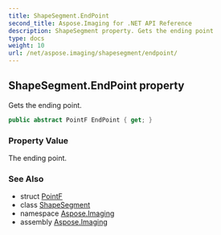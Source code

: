 ```yaml
---
title: ShapeSegment.EndPoint
second_title: Aspose.Imaging for .NET API Reference
description: ShapeSegment property. Gets the ending point
type: docs
weight: 10
url: /net/aspose.imaging/shapesegment/endpoint/
---
```

## ShapeSegment.EndPoint property

Gets the ending point.

```csharp
public abstract PointF EndPoint { get; }
```

### Property Value

The ending point.

### See Also

* struct [PointF](../../pointf/)
* class [ShapeSegment](../)
* namespace [Aspose.Imaging](../../shapesegment/)
* assembly [Aspose.Imaging](../../../)


